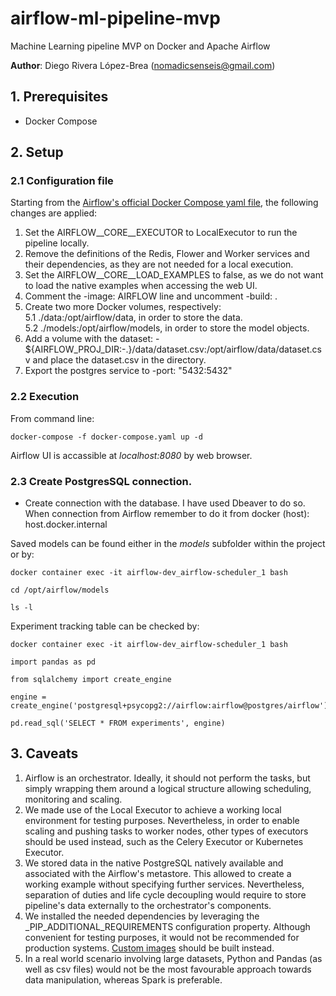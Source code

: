 # airflow-ml-pipeline-mvp

Machine Learning pipeline MVP on Docker and Apache Airflow

__Author__: Diego Rivera López-Brea (nomadicsenseis@gmail.com)

## 1. Prerequisites

- Docker Compose

## 2. Setup 

### 2.1 Configuration file

Starting from the [Airflow's official Docker Compose yaml file](https://airflow.apache.org/docs/apache-airflow/stable/docker-compose.yaml), the following changes are applied:

1. Set the AIRFLOW__CORE__EXECUTOR to LocalExecutor to run the pipeline locally.
2. Remove the definitions of the Redis, Flower and Worker services and their dependencies, as they are not needed for a local execution. 
3. Set the AIRFLOW__CORE__LOAD_EXAMPLES to false, as we do not want to load the native examples when accessing the web UI.
4. Comment the -image: AIRFLOW line and uncomment -build: . 
5. Create two more Docker volumes, respectively:
   5.1 ./data:/opt/airflow/data, in order to store the data.
   5.2 ./models:/opt/airflow/models, in order to store the model objects.
6. Add a volume with the dataset: - ${AIRFLOW_PROJ_DIR:-.}/data/dataset.csv:/opt/airflow/data/dataset.csv and place the dataset.csv in the directory.
7. Export the postgres service to -port: "5432:5432"

### 2.2 Execution

From command line:

```
docker-compose -f docker-compose.yaml up -d
```

Airflow UI is accassible at _localhost:8080_ by web browser.

### 2.3 Create PostgresSQL connection.

- Create connection with the database. I have used Dbeaver to do so. When connection from Airflow remember to do it from docker (host): host.docker.internal 

Saved models can be found either in the _models_ subfolder within the project or by:

```
docker container exec -it airflow-dev_airflow-scheduler_1 bash

cd /opt/airflow/models

ls -l
```

Experiment tracking table can be checked by:

```
docker container exec -it airflow-dev_airflow-scheduler_1 bash

import pandas as pd

from sqlalchemy import create_engine

engine = create_engine('postgresql+psycopg2://airflow:airflow@postgres/airflow')

pd.read_sql('SELECT * FROM experiments', engine)
```

## 3. Caveats

1. Airflow is an orchestrator. Ideally, it should not perform the tasks, but simply wrapping them around a logical structure allowing scheduling, monitoring and scaling.
2. We made use of the Local Executor to achieve a working local environment for testing purposes. Nevertheless, in order to enable scaling and pushing tasks to worker nodes, other types of executors should be used instead, such as the Celery Executor or Kubernetes Executor.
3. We stored data in the native PostgreSQL natively available and associated with the Airflow's metastore. This allowed to create a working example without specifying further services. Nevertheless, separation of duties and life cycle decoupling would require to store pipeline's data externally to the orchestrator's components.
4. We installed the needed dependencies by leveraging the \_PIP_ADDITIONAL_REQUIREMENTS configuration property. Although convenient for testing purposes, it would not be recommended for production systems. [Custom images](https://airflow.apache.org/docs/docker-stack/build.html) should be built instead.
5. In a real world scenario involving large datasets, Python and Pandas (as well as csv files) would not be the most favourable approach towards data manipulation, whereas Spark is preferable.


